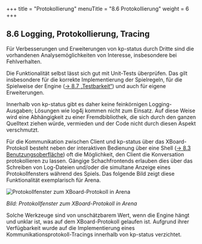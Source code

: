 +++
title = "Protokollierung"
menuTitle = "8.6 Protokollierung"
weight = 6
+++

## 8.6 Logging, Protokollierung, Tracing

Für Verbesserungen und Erweiterungen von kp-status durch Dritte sind die vorhandenen Analysemöglichkeiten von Interesse, insbesondere bei Fehlverhalten.

Die Funktionalität selbst lässt sich gut mit Unit-Tests überprüfen.
Das gilt insbesondere für die korrekte Implementierung der Spielregeln, für die Spielweise der Engine ([→ 8.7 „Testbarkeit“](/08_konzepte/07_testbarkeit/)) und auch für eigene Erweiterungen.

Innerhalb von kp-status gibt es daher keine feinkörnigen Logging-Ausgaben; Lösungen wie log4j kommen nicht zum Einsatz.
Auf diese Weise wird eine Abhängigkeit zu einer Fremdbibliothek, die sich durch den ganzen Quelltext ziehen würde, vermieden und der Code nicht durch diesen Aspekt verschmutzt.

Für die Kommunikation zwischen Client und kp-status über das XBoard-Protokoll besteht neben der interaktiven Bedienung über eine Shell ([→ 8.3 Benutzungsoberfläche](/08_konzepte/03_benutzungsoberflaeche/)) oft die Möglichkeit, den Client die Konversation protokollieren zu lassen. Gängige Schachfrontends erlauben dies über das Schreiben von Log-Dateien und/oder die simultane Anzeige eines Protokollfensters während des Spiels. Das folgende Bild zeigt diese Funktionalität exemplarisch für Arena.

![Protokollfenster zum XBoard-Protokoll in Arena](/images/Abb09_23_ProtokollfensterArena.png "Protokollfenster zum XBoard-Protokoll in Arena")

*Bild: Protokollfenster zum XBoard-Protokoll in Arena*

Solche Werkzeuge sind von unschätzbarem Wert, wenn die Engine hängt und unklar ist, was auf dem XBoard-Protokoll gelaufen ist. Aufgrund ihrer Verfügbarkeit wurde auf die Implementierung eines Kommunikationsprotokoll-Tracings innerhalb von kp-status verzichtet.
